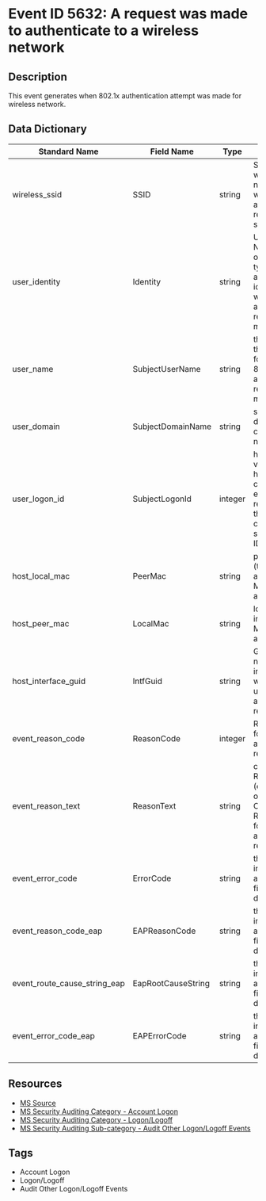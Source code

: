 # Event ID 5632: A request was made to authenticate to a wireless network

## Description
This event generates when 802.1x authentication attempt was made for wireless network.

## Data Dictionary
|Standard Name|Field Name|Type|Description|Sample Value|
|---|---|---|---|---|
|wireless_ssid|SSID|string|SSID of the wireless network to which authentication request was sent.|Nokia|
|user_identity|Identity|string|User Principal Name (UPN) or another type of account identifier for which 802.1x authentication request was made.|host/XXXXXXXX.redmond.corp.microsoft.com|
|user_name|SubjectUserName|string|the name of the account for which 802.1x authentication request was made.|-|
|user_domain|SubjectDomainName|string|subject's domain or computer name|-|
|user_logon_id|SubjectLogonId|integer|hexadecimal value that can help you correlate this event with recent events that might contain the same Logon ID|0x0|
|host_local_mac|PeerMac|string|peer's (typically - access point) MAC-address|18:64:72:F3:33:91|
|host_peer_mac|LocalMac|string|local interface's MAC-address|02:1A:C5:14:59:C9|
|host_interface_guid|IntfGuid|string|GUID of the network interface which was used for authentication request.|{2BB33827-6BB6-48DB-8DE6-DB9E0B9F9C9B}|
|event_reason_code|ReasonCode|integer|Reason Code for wired authentication results.|0x0|
|event_reason_text|ReasonText|string|contains Reason Text (explanation of Reason Code) and Reason Code for wireless authentication results.|The operation was successful.|
|event_error_code|ErrorCode|string|there is no information about this field in this document.|0x0|
|event_reason_code_eap|EAPReasonCode|string|there is no information about this field in this document|0x0|
|event_route_cause_string_eap|EapRootCauseString|string|there is no information about this field in this document|-|
|event_error_code_eap|EAPErrorCode|string|there is no information about this field in this document|0x0|

## Resources
* [MS Source](https://github.com/MicrosoftDocs/windows-itpro-docs/blob/master/windows/security/threat-protection/auditing/event-5632.md)
* [MS Security Auditing Category - Account Logon](https://docs.microsoft.com/en-us/windows/security/threat-protection/auditing/advanced-security-audit-policy-settings#account-logon)
* [MS Security Auditing Category - Logon/Logoff](https://docs.microsoft.com/en-us/windows/security/threat-protection/auditing/advanced-security-audit-policy-settings#logonlogoff)
* [MS Security Auditing Sub-category - Audit Other Logon/Logoff Events](https://github.com/MicrosoftDocs/windows-itpro-docs/tree/master/windows/security/threat-protection/auditing/audit-other-logon/logoff-events.md)

## Tags
* Account Logon
* Logon/Logoff
* Audit Other Logon/Logoff Events